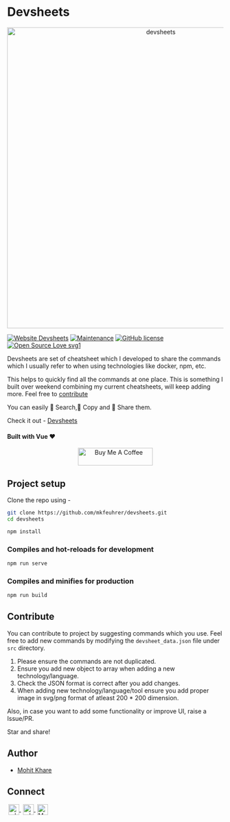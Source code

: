 # Devsheets

<p align="center">
<img alt="devsheets" title="Devsheets" src="https://raw.githubusercontent.com/mkfeuhrer/devsheets/master/devsheet-demo.png?token=AD2C5JYCXSA36KAJCPV5ZR27GZ3XS" width="700" height="auto" />
</p>

[![Website Devsheets](https://img.shields.io/website-up-down-green-red/http/shields.io.svg)](https://devsheets.vercel.app)
[![Maintenance](https://img.shields.io/badge/Maintained%3F-yes-green.svg)](https://GitHub.com/mkfeuhrer/devsheets/graphs/commit-activity)
[![GitHub license](https://img.shields.io/github/license/Naereen/StrapDown.js.svg)](https://github.com/mkfeuhrer/devsheets/blob/master/LICENSE)
[![Open Source Love svg1](https://badges.frapsoft.com/os/v1/open-source.svg?v=103)](https://github.com/mkfeuhrer/devsheets/)

Devsheets are set of cheatsheet which I developed to share the commands which I usually refer to when using technologies like docker, npm, etc.

This helps to quickly find all the commands at one place. This is something I built over weekend combining my current cheatsheets, will keep adding more. Feel free to [contribute](#contribute)

You can easily 🔎 Search,📄 Copy and 💙 Share them.

Check it out - [Devsheets](https://devsheets.vercel.app)

#### Built with Vue ❤️️

<p align="center">
<a href="https://www.buymeacoffee.com/chHAzigTb" target="_blank"><img src="https://cdn.buymeacoffee.com/buttons/default-orange.png" alt="Buy Me A Coffee" height="41" width="174"></a>
</p>

## Project setup

Clone the repo using -

```bash
git clone https://github.com/mkfeuhrer/devsheets.git
cd devsheets
```

```bash
npm install
```

### Compiles and hot-reloads for development

```bash
npm run serve
```

### Compiles and minifies for production

```bash
npm run build
```

## Contribute

You can contribute to project by suggesting commands which you use. Feel free to add new commands by modifying the `devsheet_data.json` file under `src` directory.

1. Please ensure the commands are not duplicated.
2. Ensure you add new object to array when adding a new technology/language.
3. Check the JSON format is correct after you add changes.
4. When adding new technology/language/tool ensure you add proper image in svg/png format of atleast 200 \* 200 dimension.

Also, in case you want to add some functionality or improve UI, raise a Issue/PR.

Star and share!

## Author

- [Mohit Khare](https://mohitkhare.com)

## Connect

<a style="margin: 0px 3px;" href="https://twitter.com/mkfeuhrer" target="_blank"><img align="center" src="https://cdn.jsdelivr.net/npm/simple-icons@3.0.1/icons/twitter.svg" alt="mkfeuhrer" height="25" width="25" /> </a>
<a style="margin: 2px;" href="https://github.com/mkfeuhrer" target="_blank"><img align="center" src="https://cdn.jsdelivr.net/npm/simple-icons@3.0.1/icons/github.svg" alt="mkfeuhrer" height="25" width="25" /> </a>
<a style="margin: 2px;" href="https://linkedin.com/in/mohitkhare1996" target="_blank"><img align="center" src="https://cdn.jsdelivr.net/npm/simple-icons@3.0.1/icons/linkedin.svg" alt="Mohit Khare" height="25" width="25" /> </a>
